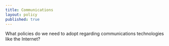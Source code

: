 ```yaml
---
title: Communications
layout: policy
published: true
---
```


What policies do we need to adopt regarding communications technologies like the Internet?